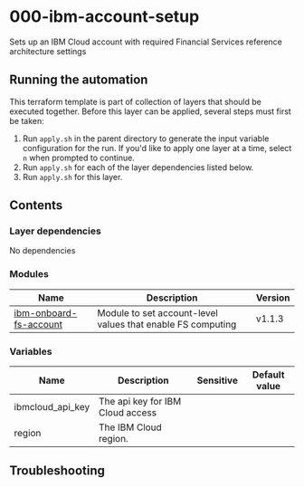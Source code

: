 # 000-ibm-account-setup

Sets up an IBM Cloud account with required Financial Services reference architecture settings

## Running the automation

This terraform template is part of collection of layers that should be executed together. Before this layer
can be applied, several steps must first be taken:

1. Run `apply.sh` in the parent directory to generate the input variable configuration for the run. If you'd like to apply one layer at a time, select `n` when prompted to continue.
2. Run `apply.sh` for each of the layer dependencies listed below.
3. Run `apply.sh` for this layer.

## Contents

### Layer dependencies


No dependencies

### Modules

| Name | Description | Version |
|------|-------------|---------|
| [ibm-onboard-fs-account](https://github.com/terraform-ibm-modules/terraform-ibm-toolkit-onboard-fs-account) | Module to set account-level values that enable FS computing | v1.1.3 |

### Variables

| Name | Description | Sensitive | Default value |
|------|-------------|-----------|---------------|
| ibmcloud_api_key | The api key for IBM Cloud access |  |  |
| region | The IBM Cloud region. |  |  |

## Troubleshooting

